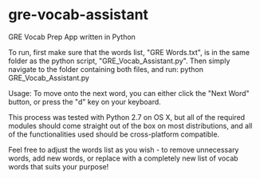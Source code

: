 # gre-vocab-assistant
GRE Vocab Prep App written in Python

To run, first make sure that the words list, "GRE Words.txt", is in the same folder as the python script, "GRE_Vocab_Assistant.py".
Then simply navigate to the folder containing both files, and run:
python GRE_Vocab_Assistant.py

Usage: To move onto the next word, you can either click the "Next Word" button, or press the "d" key on your keyboard.

This process was tested with Python 2.7 on OS X, but all of the required modules should come straight out of the box on most distributions, and all of the functionalities used should be cross-platform compatible. 

Feel free to adjust the words list as you wish - to remove unnecessary words, add new words, or replace with a completely new list of vocab words that suits your purpose!

